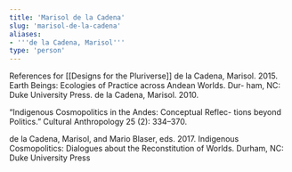 ```yaml
---
title: 'Marisol de la Cadena'
slug: 'marisol-de-la-cadena'
aliases:
- '''de la Cadena, Marisol'''
type: 'person'
---
```


References for [[Designs for the Pluriverse]]
de la Cadena, Marisol. 2015. Earth Beings: Ecologies of Practice across Andean Worlds. Dur- ham, NC: Duke University Press. de la Cadena, Marisol. 2010. 

“Indigenous Cosmopolitics in the Andes: Conceptual Reflec- tions beyond Politics.” Cultural Anthropology 25 (2): 334–370. 

de la Cadena, Marisol, and Mario Blaser, eds. 2017. Indigenous Cosmopolitics: Dialogues about the Reconstitution of Worlds. Durham, NC: Duke University Press
